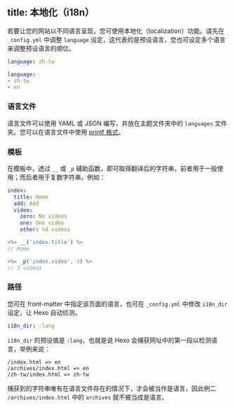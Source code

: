 title: 本地化（i18n）
---
若要让您的网站以不同语言呈现，您可使用本地化（localization）功能。请先在 `_config.yml` 中调整 `language` 设定，这代表的是预设语言，您也可设定多个语言来调整预设语言的顺位。

``` yaml
language: zh-tw

language: 
- zh-tw
- en
```

### 语言文件

语言文件可以使用 YAML 或 JSON 编写，并放在主题文件夹中的 `languages` 文件夹。您可以在语言文件中使用 [printf 格式](https://github.com/alexei/sprintf.js)。

### 模板

在模板中，透过 `__` 或 `_p` 辅助函数，即可取得翻译后的字符串，前者用于一般使用；而后者用于复数字符串。例如：

``` yaml en.yml
index:
  title: Home
  add: Add
  video:
    zero: No videos
    one: One video
    other: %d videos
```

``` js
<%= __('index.title') %>
// Home

<%= _p('index.video', 3) %>
// 3 videos
```

### 路径

您可在 front-matter 中指定该页面的语言，也可在 `_config.yml` 中修改 `i18n_dir` 设定，让 Hexo 自动侦测。

``` yaml
i18n_dir: :lang
```

`i18n_dir` 的预设值是 `:lang`，也就是说 Hexo 会捕获网址中的第一段以检测语言，举例来说：

``` plain
/index.html => en
/archives/index.html => en
/zh-tw/index.html => zh-tw
```

捕获到的字符串唯有在语言文件存在的情况下，才会被当作是语言，因此例二 `/archives/index.html` 中的 `archives` 就不被当成是语言。